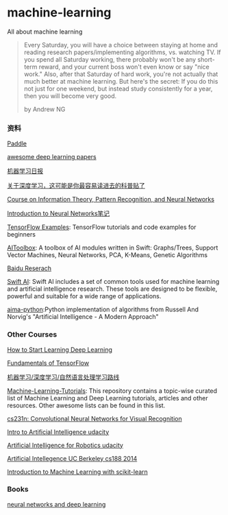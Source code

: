 # machine-learning
All about machine learning

>Every Saturday, you will have a choice between staying at home and reading research papers/implementing algorithms, vs. watching TV. If you spend all Saturday working, there probably won't be any short-term reward, and your current boss won't even know or say "nice work." Also, after that Saturday of hard work, you're not actually that much better at machine learning. But here's the secret: If you do this not just for one weekend, but instead study consistently for a year, then you will become very good.
>
> by Andrew NG


### 资料

[Paddle](https://github.com/baidu/Paddle)

[awesome deep learning papers](https://github.com/terryum/awesome-deep-learning-papers)

[机器学习日报](http://ml.memect.com/)

[关于深度学习，这可能是你最容易读进去的科普贴了](http://36kr.com/search?q=%E5%85%B3%E4%BA%8E%E6%B7%B1%E5%BA%A6%E5%AD%A6%E4%B9%A0%EF%BC%8C%E8%BF%99%E5%8F%AF%E8%83%BD%E6%98%AF%E4%BD%A0%E6%9C%80%E5%AE%B9%E6%98%93%E8%AF%BB%E8%BF%9B%E5%8E%BB%E7%9A%84%E7%A7%91%E6%99%AE%E8%B4%B4%E4%BA%86)

[Course on Information Theory, Pattern Recognition, and Neural Networks](http://videolectures.net/course_information_theory_pattern_recognition/)

[Introduction to Neural Networks笔记](http://www.cs.toronto.edu/~rgrosse/csc321/notes.html)

[TensorFlow Examples](https://github.com/aymericdamien/TensorFlow-Examples): TensorFlow tutorials and code examples for beginners

[AIToolbox](https://github.com/KevinCoble/AIToolbox): A toolbox of AI modules written in Swift: Graphs/Trees, Support Vector Machines, Neural Networks, PCA, K-Means, Genetic Algorithms

[Baidu Reserach](https://github.com/baidu-research)

[Swift AI](https://github.com/collinhundley/Swift-AI): Swift AI includes a set of common tools used for machine learning and artificial intelligence research. These tools are designed to be flexible, powerful and suitable for a wide range of applications.

[aima-python](https://github.com/aimacode/aima-python):Python implementation of algorithms from Russell And Norvig's "Artificial Intelligence - A Modern Approach"

### Other Courses

[How to Start Learning Deep Learning](http://ofir.io/How-to-Start-Learning-Deep-Learning/)

[Fundamentals of TensorFlow](https://www.youtube.com/watch?v=EM6SU8QVSlY)

[机器学习/深度学习/自然语言处理学习路线](http://www.cnblogs.com/cyruszhu/p/5496913.html)

[Machine-Learning-Tutorials](https://github.com/ujjwalkarn/Machine-Learning-Tutorials/blob/master/README.md): This repository contains a topic-wise curated list of Machine Learning and Deep Learning tutorials, articles and other resources. Other awesome lists can be found in this list.

[cs231n: Convolutional Neural Networks for Visual Recognition](http://http://pan.baidu.com/s/1pKsTivp#path=%252F%25E6%2588%2591%25E7%259A%2584%25E5%2588%2586%25E4%25BA%25AB%252F!New%252FCS231n%2520-%2520Convolutional%2520Neural%2520Networks%2520for%2520Visual%2520Recognition(Winter%25202016))

[Intro to Artificial Intelligence udacity](https://classroom.udacity.com/courses/cs271/)

[Artificial Intelligence for Robotics udacity](https://classroom.udacity.com/courses/cs373/)

[Artificial Intellegence UC Berkeley cs188 2014](https://www.youtube.com/watch?v=W1S-HSakPTM&list=PLNozK-HB4MXsVAN6cqkCAO09RChbIAk5i)

[Introduction to Machine Learning with scikit-learn](http://machinelearningmastery.com/introduction-machine-learning-scikit-learn/)

### Books

[neural networks and deep learning](http://neuralnetworksanddeeplearning.com/)

